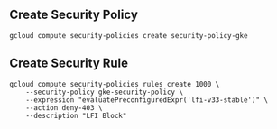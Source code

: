
## Create Security Policy

```
gcloud compute security-policies create security-policy-gke
```


## Create Security Rule

```
gcloud compute security-policies rules create 1000 \
    --security-policy gke-security-policy \
    --expression "evaluatePreconfiguredExpr('lfi-v33-stable')" \
    --action deny-403 \
    --description "LFI Block"
```